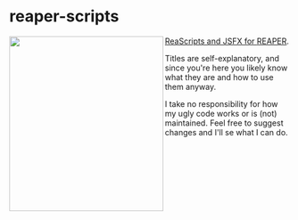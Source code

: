 # reaper-scripts

<a href="https://www.reaper.fm" target="_blank"><img align="left" width="276" height="314" src="https://www.reaper.fm/v5img/logo.jpg">

ReaScripts and JSFX for [REAPER](https://www.reaper.fm).

Titles are self-explanatory, and since you're here you likely know what they are and how to use them anyway. 

I take no responsibility for how my ugly code works or is (not) maintained. Feel free to suggest changes and I'll se what I can do.

